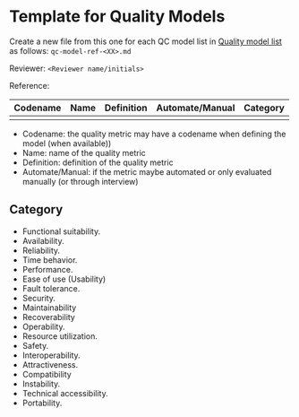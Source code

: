 # Template for Quality Models

Create a new file from this one for each QC model list in [Quality model list](qc-model-list.md)
as follows: `qc-model-ref-<XX>.md`

Reviewer: `<Reviewer name/initials>`

Reference:

| Codename | Name  | Definition | Automate/Manual | Category |
| :------: | :---: | :--------: | :-------------: | :------: |
| | | | |

* Codename: the quality metric may have a codename when defining the model (when available))
* Name: name of the quality metric
* Definition: definition of the quality metric
* Automate/Manual: if the metric maybe automated or only evaluated manually (or through interview)

## Category

* Functional suitability.
* Availability.
* Reliability.
* Time behavior.
* Performance.
* Ease of use (Usability)
* Fault tolerance.
* Security.
* Maintainability
* Recoverability
* Operability.
* Resource utilization.
* Safety.
* Interoperability.
* Attractiveness.
* Compatibility
* Instability.
* Technical accessibility.
* Portability.
